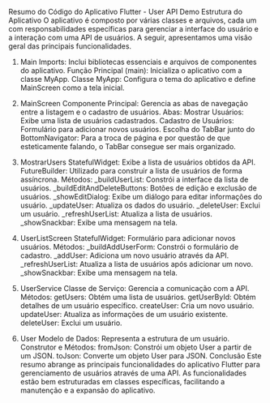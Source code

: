 Resumo do Código do Aplicativo Flutter - User API Demo
Estrutura do Aplicativo
O aplicativo é composto por várias classes e arquivos, cada um com responsabilidades específicas para gerenciar a interface do usuário e a interação com uma API de usuários. A seguir, apresentamos uma visão geral das principais funcionalidades.

1. Main
Imports: Inclui bibliotecas essenciais e arquivos de componentes do aplicativo.
Função Principal (main): Inicializa o aplicativo com a classe MyApp.
Classe MyApp: Configura o tema do aplicativo e define MainScreen como a tela inicial.

2. MainScreen
Componente Principal: Gerencia as abas de navegação entre a listagem e o cadastro de usuários.
Abas:
Mostrar Usuários: Exibe uma lista de usuários cadastrados.
Cadastro de Usuários: Formulário para adicionar novos usuários.
Escolha do TabBar junto do BottomNavigator: Para a troca de página e por questão de que esteticamente falando, o TabBar consegue ser mais organizado.

3. MostrarUsers
StatefulWidget: Exibe a lista de usuários obtidos da API.
FutureBuilder: Utilizado para construir a lista de usuários de forma assíncrona.
Métodos:
_buildUserList: Constrói a interface da lista de usuários.
_buildEditAndDeleteButtons: Botões de edição e exclusão de usuários.
_showEditDialog: Exibe um diálogo para editar informações do usuário.
_updateUser: Atualiza os dados do usuário.
_deleteUser: Exclui um usuário.
_refreshUserList: Atualiza a lista de usuários.
_showSnackbar: Exibe uma mensagem na tela.

4. UserListScreen
StatefulWidget: Formulário para adicionar novos usuários.
Métodos:
_buildAddUserForm: Constrói o formulário de cadastro.
_addUser: Adiciona um novo usuário através da API.
_refreshUserList: Atualiza a lista de usuários após adicionar um novo.
_showSnackbar: Exibe uma mensagem na tela.

5. UserService
Classe de Serviço: Gerencia a comunicação com a API.
Métodos:
getUsers: Obtém uma lista de usuários.
getUserById: Obtém detalhes de um usuário específico.
createUser: Cria um novo usuário.
updateUser: Atualiza as informações de um usuário existente.
deleteUser: Exclui um usuário.

6. User
Modelo de Dados: Representa a estrutura de um usuário.
Construtor e Métodos:
fromJson: Constrói um objeto User a partir de um JSON.
toJson: Converte um objeto User para JSON.
Conclusão
Este resumo abrange as principais funcionalidades do aplicativo Flutter para gerenciamento de usuários através de uma API. As funcionalidades estão bem estruturadas em classes específicas, facilitando a manutenção e a expansão do aplicativo.
